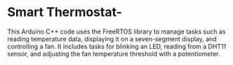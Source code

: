 # Smart Thermostat-
This Arduino C++ code uses the FreeRTOS library to manage tasks such as reading temperature data, displaying it on a seven-segment display, and controlling a fan. It includes tasks for blinking an LED, reading from a DHT11 sensor, and adjusting the fan temperature threshold with a potentiometer. 
